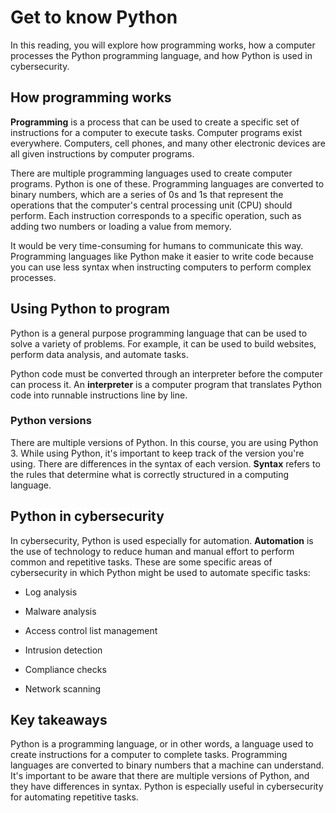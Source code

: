 # Get to know Python

In this reading, you will explore how programming works, how a computer processes the Python programming language, and how Python is used in cybersecurity.

## How programming works

**Programming** is a process that can be used to create a specific set of instructions for a computer to execute tasks. Computer programs exist everywhere. Computers, cell phones, and many other electronic devices are all given instructions by computer programs.

There are multiple programming languages used to create computer programs. Python is one of these. Programming languages are converted to binary numbers, which are a series of 0s and 1s that represent the operations that the computer's central processing unit (CPU) should perform. Each instruction corresponds to a specific operation, such as adding two numbers or loading a value from memory. 

It would be very time-consuming for humans to communicate this way. Programming languages like Python make it easier to write code because you can use less syntax when instructing computers to perform complex processes.

## Using Python to program

Python is a general purpose programming language that can be used to solve a variety of problems. For example, it can be used to build websites, perform data analysis, and automate tasks. 

Python code must be converted through an interpreter before the computer can process it. An **interpreter** is a computer program that translates Python code into runnable instructions line by line.

### **Python versions**

There are multiple versions of Python. In this course, you are using Python 3. While using Python, it's important to keep track of the version you're using. There are differences in the syntax of each version. **Syntax** refers to the rules that determine what is correctly structured in a computing language.

## Python in cybersecurity

In cybersecurity, Python is used especially for automation. **Automation** is the use of technology to reduce human and manual effort to perform common and repetitive tasks. These are some specific areas of cybersecurity in which Python might be used to automate specific tasks:

- Log analysis

- Malware analysis

- Access control list management

- Intrusion detection

- Compliance checks

- Network scanning

## Key takeaways

Python is a programming language, or in other words, a language used to create instructions for a computer to complete tasks. Programming languages are converted to binary numbers that a machine can understand. It's important to be aware that there are multiple versions of Python, and they have differences in syntax. Python is especially useful in cybersecurity for automating repetitive tasks.
